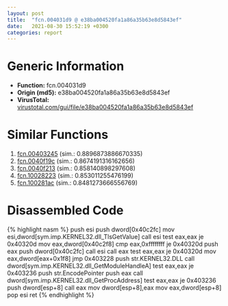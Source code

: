 ```yaml
---
layout: post
title:  "fcn.004031d9 @ e38ba004520fa1a86a35b63e8d5843ef"
date:   2021-08-30 15:52:19 +0300
categories: report
---
```


# Generic Information
- **Function:** fcn.004031d9
- **Origin (md5):** e38ba004520fa1a86a35b63e8d5843ef
- **VirusTotal:** [virustotal.com/gui/file/e38ba004520fa1a86a35b63e8d5843ef][virustotal_ref]



# Similar Functions

1. [fcn.00403245][similar_1_ref] (sim.: 0.8896873886670335)
2. [fcn.0040f19c][similar_2_ref] (sim.: 0.8674191316162656)
3. [fcn.0040f213][similar_3_ref] (sim.: 0.858140898297608)
4. [fcn.10028223][similar_4_ref] (sim.: 0.853011255476199)
5. [fcn.100281ac][similar_5_ref] (sim.: 0.8481273666556769)


# Disassembled Code

{% highlight nasm %}
push esi
push dword[0x40c2fc]
mov esi,dword[sym.imp.KERNEL32.dll_TlsGetValue]
call esi
test eax,eax
je 0x40320d
mov eax,dword[0x40c2f8]
cmp eax,0xffffffff
je 0x40320d
push eax
push dword[0x40c2fc]
call esi
call eax
test eax,eax
je 0x40320d
mov eax,dword[eax+0x1f8]
jmp 0x403228
push str.KERNEL32.DLL
call dword[sym.imp.KERNEL32.dll_GetModuleHandleA]
test eax,eax
je 0x403236
push str.EncodePointer
push eax
call dword[sym.imp.KERNEL32.dll_GetProcAddress]
test eax,eax
je 0x403236
push dword[esp+8]
call eax
mov dword[esp+8],eax
mov eax,dword[esp+8]
pop esi
ret 
{% endhighlight %}


[similar_1_ref]: /report/fcn.00403245@e38ba004520fa1a86a35b63e8d5843ef
[similar_2_ref]: /report/fcn.0040f19c@6c5b0418e4a4c57d99cda47d2717045d
[similar_3_ref]: /report/fcn.0040f213@6c5b0418e4a4c57d99cda47d2717045d
[similar_4_ref]: /report/fcn.10028223@481b545f5c18f2fce1caac67ddc419e8
[similar_5_ref]: /report/fcn.100281ac@481b545f5c18f2fce1caac67ddc419e8
[virustotal_ref]: https://www.virustotal.com/gui/file/e38ba004520fa1a86a35b63e8d5843ef